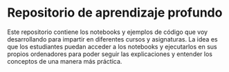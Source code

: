 # Repositorio de aprendizaje profundo

Este repositorio contiene los notebooks y ejemplos de código que voy desarrollando para impartir en diferentes cursos y
asignaturas. La idea es que los estudiantes puedan acceder a los notebooks y ejecutarlos en sus propios ordenadores para
poder seguir las explicaciones y entender los conceptos de una manera más práctica.